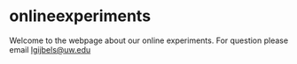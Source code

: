 # onlineexperiments
Welcome to the webpage about our online experiments. For question please email lgijbels@uw.edu
